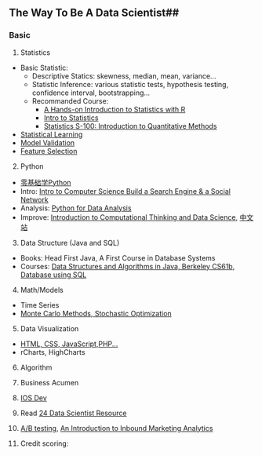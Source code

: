 ## The Way To Be A Data Scientist##

### Basic ###
1. Statistics
  - Basic Statistic: 
    - Descriptive Statics: skewness, median, mean, variance... 
    - Statistic Inference: various statistic tests, hypothesis testing, confidence interval, bootstrapping... 
    - Recommanded Course: 
      - [A Hands-on Introduction to Statistics with R](https://www.datacamp.com/introduction-to-statistics)
      - [Intro to Statistics](https://www.udemy.com/statistics/#/)
      - [Statistics S-100: Introduction to Quantitative Methods](http://isites.harvard.edu/icb/icb.do?keyword=k68585&pageid=icb.page331360)
  - [Statistical Learning](https://lagunita.stanford.edu/courses/HumanitiesandScience/StatLearning/Winter2015/info)
  - [Model Validation](https://www.udacity.com/course/progress#!/c-ud919)
  - [Feature Selection]()

2. Python
  - [零基础学Python](https://github.com/qiwsir/StarterLearningPython/blob/master/index.md)
  - Intro: [Intro to Computer Science Build a Search Engine & a Social Network](https://www.udacity.com/course/cs101) 
  - Analysis: [Python for Data Analysis](http://htmlpreview.github.io/?https://github.com/nicolasfauchereau/NIWA_Python_seminars/blob/master/0_Introduction.html)
  - Improve: [Introduction to Computational Thinking and Data Science](https://www.edx.org/course/introduction-computational-thinking-data-mitx-6-00-2x-0#.VRt57FwfyyM),
  [中文站](http://mooc.guokr.com/course/935/Introduction-to-Computational-Thinking-and-Data-Science/)

3. Data Structure (Java and SQL)
  - Books: Head First Java, A First Course in Database Systems
  - Courses: [Data Structures and Algorithms in Java, Berkeley CS61b](http://www.cs.berkeley.edu/~jrs/61b/),
  [Database using SQL](https://class.coursera.org/db/class/index)

4. Math/Models
  - Time Series
  - [Monte Carlo Methods, Stochastic Optimization](http://am207.org)

5. Data Visualization 
  - [HTML, CSS, JavaScript,PHP...](http://www.codecademy.com/learn)
  - rCharts, HighCharts

6. Algorithm 

7. Business Acumen

8. [IOS Dev](https://developer.apple.com/library/ios/referencelibrary/GettingStarted/RoadMapiOS/)

9. Read
[24 Data Scientist Resource](http://blog.udacity.com/2014/12/24-data-science-resources-keep-finger-pulse.html)

10. [A/B testing](http://pages.optimizely.com/rs/optimizely/images/practical_guide_to_stats.pdf), [An Introduction to Inbound Marketing Analytics](http://cdn2.hubspot.net/hub/53/blog/docs/ebooks/introduction-to-marketing-analytics.pdf)

11. Credit scoring:
